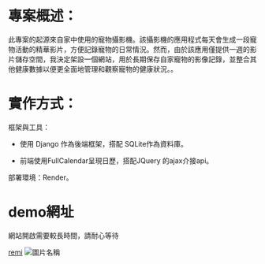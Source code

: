 
專案概述：
===

此專案的起源來自家中使用的寵物攝影機。該攝影機的應用程式每天會生成一段寵物活動的精華影片，方便記錄寵物的日常情況。然而，由於該應用僅提供一週的影片儲存空間，我決定架設一個網站，用於長期保存自家寵物的影像記錄，並整合其他健康數據以便更全面地管理和觀察寵物的健康狀況。。

實作方式：
===

框架與工具：

- 使用 Django 作為後端框架，搭配 SQLite作為資料庫。

- 前端使用FullCalendar呈現日歷，搭配JQuery 的ajax介接api。

部署環境：Render。

demo網址
===
網站開啟需要較長時間，請耐心等待

[remi](https://remi-tdvo.onrender.com/ "游標顯示")
![圖片名稱](https://i.meee.com.tw/xOegica.png "游標顯示")